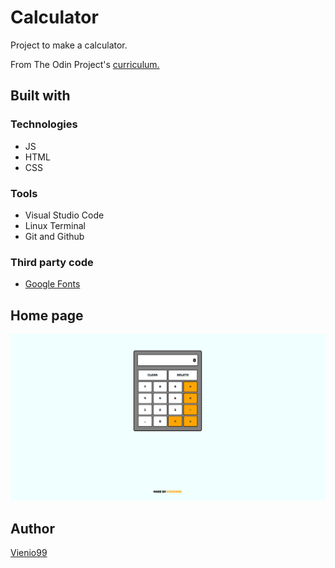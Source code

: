 <h1>Calculator</h1>
<p>Project to make a calculator.</p>
<p>From The Odin Project's <a href="https://www.theodinproject.com/paths/foundations/courses/foundations/lessons/calculator">curriculum.</a></p>

<h2>Built with</h2>
<h3>Technologies</h3>
  <ul>
    <li>JS</li>
    <li>HTML</li>
    <li>CSS</li>
  </ul> 
<h3>Tools</h3>
  <ul>
    <li>Visual Studio Code</li>
    <li>Linux Terminal</li>
    <li>Git and Github</li>
  </ul> 
<h3>Third party code</h3>
  <ul>
    <li><a href="https://fonts.google.com/">Google Fonts</a></li>
  </ul> 
<h2>Home page</h2>
<img src="img/Project.png"></img>
<h2>Author</h2>
<p><a href="https://github.com/Vienio99">Vienio99</a></p>
